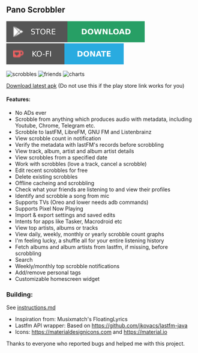 ## Pano Scrobbler
[play-store]: shields/play-store.svg
[play-store-link]: https://play.google.com/store/apps/details?id=com.arn.scrobble
[ko-fi]: shields/ko-fi.svg
[ko-fi-link]: https://ko-fi.com/kawaiiDango
[![download][play-store]][play-store-link] [![donate][ko-fi]][ko-fi-link]

<img src="https://i.imgur.com/XGmtOP5.jpg" alt="scrobbles" width="200"/> <img src="https://i.imgur.com/m1lbrU6l.jpg" alt="friends" width="200"/> <img src="https://i.imgur.com/7kETocF.jpg" alt="charts" width="200"/>

<a href="https://www.dropbox.com/sh/8saq9h4m2744x55/AABwpqEKbpTLWoZ8-vXvA5vda?dl=0">Download latest apk</a> (Do not use this if the play store link works for you)

#### Features:
- No ADs ever
- Scrobble from anything which produces audio with metadata, including Youtube, Chrome, Telegram etc.
- Scrobble to lastFM, LibreFM, GNU FM and Listenbrainz
- View scrobble count in notification
- Verify the metadata with lastFM's records before scrobbling
- View track, album, artist and album artist details
- View scrobbles from a specified date
- Work with scrobbles (love a track, cancel a scrobble)
- Edit recent scrobbles for free
- Delete existing scrobbles
- Offline cacheing and scrobbling
- Check what your friends are listening to and view their profiles
- Identify and scrobble a song from mic
- Supports TVs (Oreo and lower needs adb commands)
- Supports Pixel Now Playing
- Import & export settings and saved edits
- Intents for apps like Tasker, Macrodroid etc
- View top artists, albums or tracks
- View daily, weekly, monthly or yearly scrobble count graphs
- I'm feeling lucky, a shuffle all for your entire listening history
- Fetch albums and album artists from lastfm, if missing, before scrobbling
- Search
- Weekly/monthly top scrobble notifications
- Add/remove personal tags
- Customizable homescreen widget

### Building:
See [instructions.md](instructions.md)

- Inspiration from: Musixmatch's FloatingLyrics
- Lastfm API wrapper: Based on https://github.com/jkovacs/lastfm-java
- Icons: https://materialdesignicons.com and https://material.io

Thanks to everyone who reported bugs and helped me with this project.